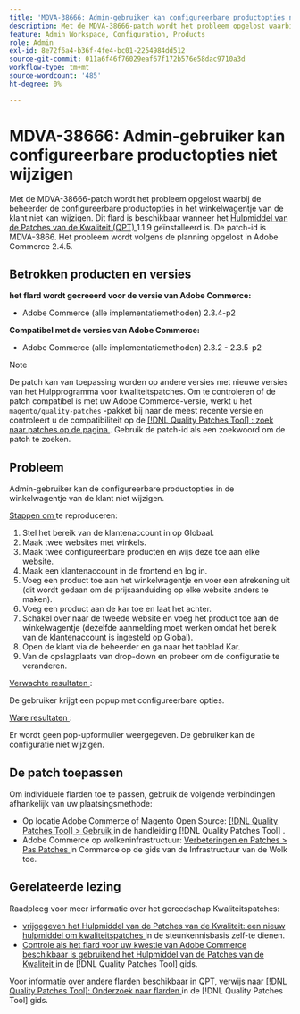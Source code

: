 ```yaml
---
title: 'MDVA-38666: Admin-gebruiker kan configureerbare productopties niet wijzigen'
description: Met de MDVA-38666-patch wordt het probleem opgelost waarbij de beheerder de configureerbare productopties in het winkelwagentje van de klant niet kan wijzigen. Deze patch is beschikbaar wanneer [Quality Patches Tool (QPT)] (https://experienceleague.adobe.com/en/docs/commerce-operations/tools/quality-patches-tool/quality-patches-tool-to-self-serve-quality-patches) 1.1.9 is geïnstalleerd. De patch-id is MDVA-3866. Het probleem wordt volgens de planning opgelost in Adobe Commerce 2.4.5.
feature: Admin Workspace, Configuration, Products
role: Admin
exl-id: 8e72f6a4-b36f-4fe4-bc01-2254984dd512
source-git-commit: 011a6f46f76029eaf67f172b576e58dac9710a3d
workflow-type: tm+mt
source-wordcount: '485'
ht-degree: 0%

---
```


# MDVA-38666: Admin-gebruiker kan configureerbare productopties niet wijzigen

Met de MDVA-38666-patch wordt het probleem opgelost waarbij de beheerder de configureerbare productopties in het winkelwagentje van de klant niet kan wijzigen. Dit flard is beschikbaar wanneer het [ Hulpmiddel van de Patches van de Kwaliteit (QPT) ](https://experienceleague.adobe.com/en/docs/commerce-operations/tools/quality-patches-tool/quality-patches-tool-to-self-serve-quality-patches) 1.1.9 geïnstalleerd is. De patch-id is MDVA-3866. Het probleem wordt volgens de planning opgelost in Adobe Commerce 2.4.5.

## Betrokken producten en versies

**het flard wordt gecreeerd voor de versie van Adobe Commerce:**

* Adobe Commerce (alle implementatiemethoden) 2.3.4-p2

**Compatibel met de versies van Adobe Commerce:**

* Adobe Commerce (alle implementatiemethoden) 2.3.2 - 2.3.5-p2

>[!NOTE]
>
>De patch kan van toepassing worden op andere versies met nieuwe versies van het Hulpprogramma voor kwaliteitspatches. Om te controleren of de patch compatibel is met uw Adobe Commerce-versie, werkt u het `magento/quality-patches` -pakket bij naar de meest recente versie en controleert u de compatibiliteit op de [[!DNL Quality Patches Tool] : zoek naar patches op de pagina ](https://experienceleague.adobe.com/en/docs/commerce-operations/tools/quality-patches-tool/quality-patches-tool-to-self-serve-quality-patches) . Gebruik de patch-id als een zoekwoord om de patch te zoeken.

## Probleem

Admin-gebruiker kan de configureerbare productopties in de winkelwagentje van de klant niet wijzigen.

<u> Stappen om </u> te reproduceren:

1. Stel het bereik van de klantenaccount in op Globaal.
1. Maak twee websites met winkels.
1. Maak twee configureerbare producten en wijs deze toe aan elke website.
1. Maak een klantenaccount in de frontend en log in.
1. Voeg een product toe aan het winkelwagentje en voer een afrekening uit (dit wordt gedaan om de prijsaanduiding op elke website anders te maken).
1. Voeg een product aan de kar toe en laat het achter.
1. Schakel over naar de tweede website en voeg het product toe aan de winkelwagentje (dezelfde aanmelding moet werken omdat het bereik van de klantenaccount is ingesteld op Global).
1. Open de klant via de beheerder en ga naar het tabblad Kar.
1. Van de opslagplaats van drop-down en probeer om de configuratie te veranderen.

<u> Verwachte resultaten </u>:

De gebruiker krijgt een popup met configureerbare opties.

<u> Ware resultaten </u>:

Er wordt geen pop-upformulier weergegeven. De gebruiker kan de configuratie niet wijzigen.

## De patch toepassen

Om individuele flarden toe te passen, gebruik de volgende verbindingen afhankelijk van uw plaatsingsmethode:

* Op locatie Adobe Commerce of Magento Open Source: [[!DNL Quality Patches Tool] > Gebruik ](/help/tools/quality-patches-tool/usage.md) in de handleiding [!DNL Quality Patches Tool] .
* Adobe Commerce op wolkeninfrastructuur: [ Verbeteringen en Patches > Pas Patches ](https://experienceleague.adobe.com/docs/commerce-cloud-service/user-guide/develop/upgrade/apply-patches.html) in Commerce op de gids van de Infrastructuur van de Wolk toe.

## Gerelateerde lezing

Raadpleeg voor meer informatie over het gereedschap Kwaliteitspatches:

* [ vrijgegeven het Hulpmiddel van de Patches van de Kwaliteit: een nieuw hulpmiddel om kwaliteitspatches ](https://experienceleague.adobe.com/en/docs/commerce-operations/tools/quality-patches-tool/quality-patches-tool-to-self-serve-quality-patches) in de steunkennisbasis zelf-te dienen.
* [ Controle als het flard voor uw kwestie van Adobe Commerce beschikbaar is gebruikend het Hulpmiddel van de Patches van de Kwaliteit ](/help/tools/quality-patches-tool/patches-available-in-qpt/check-patch-for-magento-issue-with-magento-quality-patches.md) in de [!DNL Quality Patches Tool] gids.

Voor informatie over andere flarden beschikbaar in QPT, verwijs naar [[!DNL Quality Patches Tool]: Onderzoek naar flarden ](https://experienceleague.adobe.com/tools/commerce-quality-patches/index.html) in de [!DNL Quality Patches Tool] gids.
